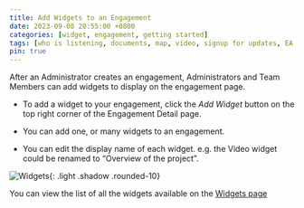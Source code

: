 ```yaml
---
title: Add Widgets to an Engagement
date: 2023-09-08 20:55:00 +0800
categories: [widget, engagement, getting started]
tags: [who is listening, documents, map, video, signup for updates, EA Process]
pin: true
---
```

After an Administrator creates an engagement, Administrators and Team Members can add widgets to display on the engagement page. 

- To add a widget to your engagement, click the *Add Widget* button on the top right corner of the Engagement Detail page. 

- You can add one, or many widgets to an engagement.  

- You can edit the display name of each widget. e.g. the Video widget could be renamed to “Overview of the project”.

![Widgets](/assets/UserGuideImages/Images/widgets/widgets-engagement-details-page-highlighting-the-add-widget-section.png){: .light .shadow .rounded-10}

You can view the list of all the widgets available on the [Widgets page](/met-guide/posts/widgets/)
